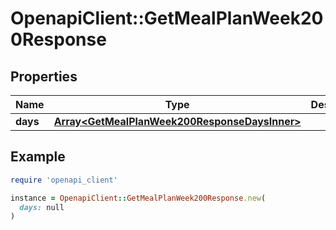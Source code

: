 # OpenapiClient::GetMealPlanWeek200Response

## Properties

| Name | Type | Description | Notes |
| ---- | ---- | ----------- | ----- |
| **days** | [**Array&lt;GetMealPlanWeek200ResponseDaysInner&gt;**](GetMealPlanWeek200ResponseDaysInner.md) |  |  |

## Example

```ruby
require 'openapi_client'

instance = OpenapiClient::GetMealPlanWeek200Response.new(
  days: null
)
```

